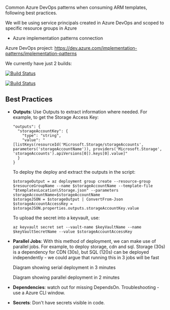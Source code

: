 Common Azure DevOps patterns when consuming ARM templates, following best practices.

We will be using service principals created in Azure DevOps and scoped to specific resource groups in Azure
- Azure implementation patterns connection

Azure DevOps project: https://dev.azure.com/implementation-patterns/implementation-patterns

We currently have just 2 builds:

[![Build Status](https://dev.azure.com/implementation-patterns/implementation-patterns/_apis/build/status/microsoft.implementation-patterns?branchName=main)](https://dev.azure.com/implementation-patterns/implementation-patterns/_build/latest?definitionId=2&branchName=main)

[![Build Status](https://dev.azure.com/implementation-patterns/implementation-patterns/_apis/build/status/Servicebus%20deployment?branchName=main)](https://dev.azure.com/implementation-patterns/implementation-patterns/_build/latest?definitionId=3&branchName=main)

## Best Practices
- **Outputs**: Use Outputs to extract information where needed. For example, to get the Storage Access Key:

      "outputs": {
        "storageAccountKey": {
          "type": "string",
          "value": "[listKeys(resourceId('Microsoft.Storage/storageAccounts', parameters('storageAccountName')), providers('Microsoft.Storage', 'storageAccounts').apiVersions[0]).keys[0].value]"
        }
      }

  To deploy the deploy and extract the outputs in the script:

      $storageOutput = az deployment group create --resource-group $resourceGroupName --name $storageAccountName --template-file "$templatesLocation\Storage.json" --parameters storageAccountName=$storageAccountName
      $storageJSON = $storageOutput | ConvertFrom-Json
      $storageAccountAccessKey = $storageJSON.properties.outputs.storageAccountKey.value

  To upload the secret into a keyvault, use:

      az keyvault secret set --vault-name $keyVaultName --name $keyVaultSecretName --value $storageAccountAccessKey 

    
- **Parallel Jobs**: With this method of deployment, we can make use of parallel jobs. For example, to deploy storage, cdn and sql. Storage (30s) is a dependency for CDN (30s), but SQL (120s) can be deployed independently - we could argue that running this in 3 jobs will be fast

    Diagram showing serial deployment in 3 minutes
    
    Diagram showing parallel deployment in 2 minutes
    
- **Dependencies**: watch out for missing DependsOn. Troubleshooting - use a Azure CLI window. 
- **Secrets**: Don't have secrets visible in code. 
